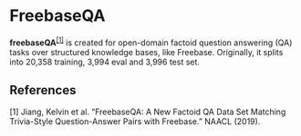# FreebaseQA

**freebaseQA**<sup>[[1]](#myfootnote1)</sup> is created for open-domain factoid question answering (QA) tasks over structured knowledge bases, like Freebase. Originally, it splits into 20,358 training, 3,994 eval and 3,996 test set.


## References 
<a name="myfootnote1">[1]</a> Jiang, Kelvin et al. “FreebaseQA: A New Factoid QA Data Set Matching Trivia-Style Question-Answer Pairs with Freebase.” NAACL (2019).
